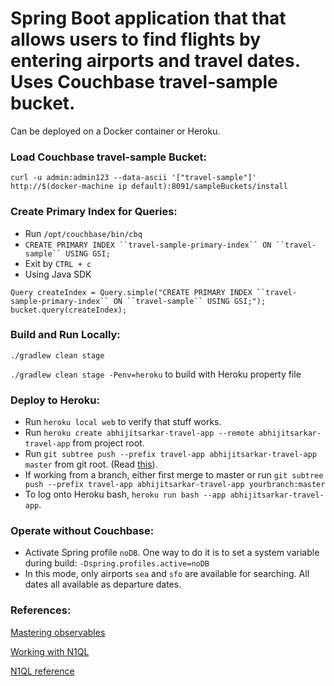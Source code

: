 # Spring Boot application that that allows users to find flights by entering airports and travel dates. Uses Couchbase travel-sample bucket.
Can be deployed on a Docker container or Heroku.

### Load Couchbase travel-sample Bucket:
`curl -u admin:admin123 --data-ascii '["travel-sample"]' http://$(docker-machine ip default):8091/sampleBuckets/install`

### Create Primary Index for Queries:
   * Run `/opt/couchbase/bin/cbq`
   * `CREATE PRIMARY INDEX ``travel-sample-primary-index`` ON ``travel-sample`` USING GSI;`
   * Exit by `CTRL + c`
   * Using Java SDK

   ```
   Query createIndex = Query.simple("CREATE PRIMARY INDEX ``travel-sample-primary-index`` ON ``travel-sample`` USING GSI;");
   bucket.query(createIndex);
   ```

### Build and Run Locally:
`./gradlew clean stage`

`./gradlew clean stage -Penv=heroku` to build with Heroku property file

### Deploy to Heroku:
   * Run `heroku local web` to verify that stuff works.
   * Run `heroku create abhijitsarkar-travel-app --remote abhijitsarkar-travel-app` from project root.
   * Run `git subtree push --prefix travel-app abhijitsarkar-travel-app master` from git root.
     (Read [this](http://brettdewoody.com/deploying-a-heroku-app-from-a-subdirectory/)).
   * If working from a branch, either first merge to master or run `git subtree push --prefix travel-app abhijitsarkar-travel-app yourbranch:master`
   * To log onto Heroku bash, `heroku run bash --app abhijitsarkar-travel-app`.

### Operate without Couchbase:
   * Activate Spring profile `noDB`. One way to do it is to set a system variable during build: `-Dspring.profiles.active=noDB`
   * In this mode, only airports `sea` and `sfo` are available for searching. All dates all available as departure dates.

### References:
[Mastering observables](http://developer.couchbase.com/documentation/server/4.0/sdks/java-2.2/observables.html)

[Working with N1QL](http://developer.couchbase.com/documentation/server/4.0/sdks/java-2.2/querying-n1ql.html)

[N1QL reference](http://developer.couchbase.com/documentation/server/4.0/n1ql/index.html)

